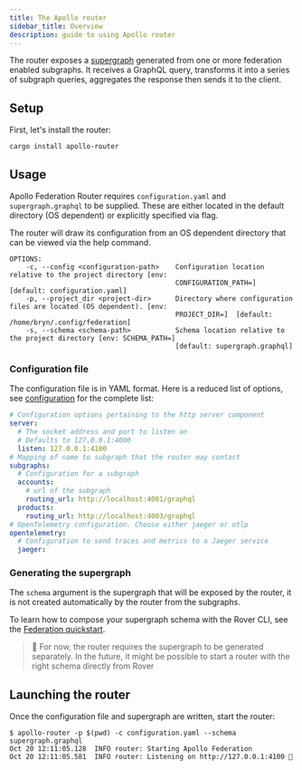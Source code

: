 ```yaml
---
title: The Apollo router
sidebar_title: Overview
description: guide to using Apollo router
---
```


The router exposes a [supergraph](https://www.apollographql.com/docs/federation/) generated from one or more federation enabled subgraphs. It receives a GraphQL query, transforms it into a series of subgraph queries, aggregates the response then sends it to the client.

## Setup

First, let's install the router:

```
cargo install apollo-router
```

## Usage

Apollo Federation Router requires `configuration.yaml` and `supergraph.graphql`
to be supplied.  These are either located in the default directory (OS
dependent) or explicitly specified via flag.

The router will draw its configuration from an OS dependent directory that can
be viewed via the help command.

```
OPTIONS:
    -c, --config <configuration-path>    Configuration location relative to the project directory [env:
                                         CONFIGURATION_PATH=]  [default: configuration.yaml]
    -p, --project_dir <project-dir>      Directory where configuration files are located (OS dependent). [env:
                                         PROJECT_DIR=]  [default: /home/bryn/.config/federation]
    -s, --schema <schema-path>           Schema location relative to the project directory [env: SCHEMA_PATH=]
                                         [default: supergraph.graphql]
```

### Configuration file

The configuration file is in YAML format. Here is a reduced list of options, see [configuration](../configuration) for the complete list:

```yaml
# Configuration options pertaining to the http server component
server:
  # The socket address and port to listen on
  # Defaults to 127.0.0.1:4000
  listen: 127.0.0.1:4100
# Mapping of name to subgraph that the router may contact
subgraphs:
  # Configuration for a subgraph
  accounts:
    # url of the subgraph
    routing_url: http://localhost:4001/graphql
  products:
    routing_url: http://localhost:4003/graphql
# OpenTelemetry configuration. Choose either jaeger or otlp
opentelemetry:
  # Configuration to send traces and metrics to a Jaeger service
  jaeger:
```

### Generating the supergraph

The `schema` argument is the supergraph that will be exposed by the router, it is not created automatically by the router from the subgraphs.

To learn how to compose your supergraph schema with the Rover CLI, see the [Federation quickstart](https://www.apollographql.com/docs/federation/quickstart/#3-compose-the-supergraph-schema).

> 🚧 For now, the router requires the supergraph to be generated separately. In the future, it might be possible to start a router with the right schema directly from Rover

## Launching the router

Once the configuration file and supergraph are written, start the router:

```
$ apollo-router -p $(pwd) -c configuration.yaml --schema supergraph.graphql
Oct 20 12:11:05.128  INFO router: Starting Apollo Federation
Oct 20 12:11:05.581  INFO router: Listening on http://127.0.0.1:4100 🚀
```
